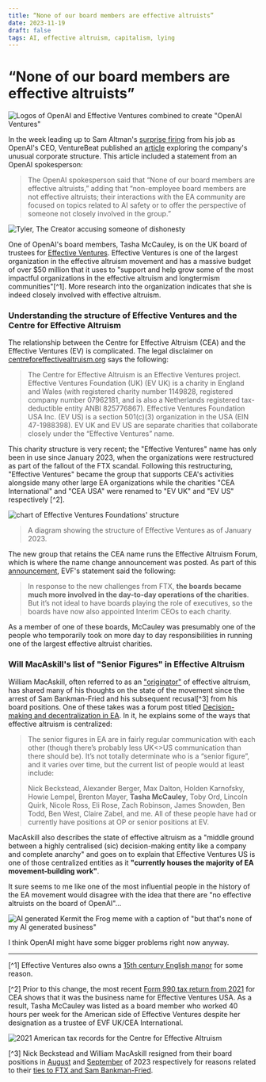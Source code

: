 ```yaml
---
title: “None of our board members are effective altruists”
date: 2023-11-19
draft: false
tags: AI, effective altruism, capitalism, lying
---
```

# “None of our board members are effective altruists”

![Logos of OpenAI and Effective Ventures combined to create "OpenAI Ventures"](images/openai-board-ea/openai-ventures-logos-square.png)

In the week leading up to Sam Altman's [surprise firing](https://www.theverge.com/2023/11/17/23965982/openai-ceo-sam-altman-fired) from his job as OpenAI's CEO, VentureBeat published an [article](https://venturebeat.com/ai/openais-six-member-board-will-decide-when-weve-attained-agi/)  exploring the company's unusual corporate structure. This article included a statement from an OpenAI spokesperson:
> The OpenAI spokesperson said that “None of our board members are effective altruists,” adding that “non-employee board members are not effective altruists; their interactions with the EA community are focused on topics related to AI safety or to offer the perspective of someone not closely involved in the group.”

![Tyler, The Creator accusing someone of dishonesty](images/openai-board-ea/tyler-lie.gif)

One of OpenAI's board members, Tasha McCauley, is on the UK board of trustees for [Effective Ventures](https://ev.org/ops/about/). Effective Ventures is one of the largest organization in the effective altruism movement and has a massive budget of over $50 million that it uses to "support and help grow some of the most impactful organizations in the effective altruism and longtermism communities"[^1]. More research into the organization indicates that she is indeed closely involved with effective altruism.

### Understanding the structure of Effective Ventures  and the Centre for Effective Altruism

The relationship between the Centre for Effective Altruism (CEA) and the Effective Ventures (EV) is complicated. The legal disclaimer on [centreforeffectivealtruism.org](https://www.centreforeffectivealtruism.org/) says the following:
> The Centre for Effective Altruism is an Effective Ventures project. Effective Ventures Foundation (UK) (EV UK) is a charity in England and Wales (with registered charity number 1149828, registered company number 07962181, and is also a Netherlands registered tax-deductible entity ANBI 825776867). Effective Ventures Foundation USA Inc. (EV US) is a section 501(c)(3) organization in the USA (EIN 47-1988398). EV UK and EV US are separate charities that collaborate closely under the “Effective Ventures” name.

This charity structure is very recent; the "Effective Ventures" name has only been in use since January 2023, when the organizations were restructured as part of the fallout of the FTX scandal. Following this restructuring, "Effective Ventures" became the group that supports CEA's activities alongside many other large EA organizations while the charities "CEA International" and "CEA USA" were renamed to "EV UK" and "EV US" respectively [^2].

![chart of Effective Ventures Foundations' structure](images/openai-board-ea/evf-structure.png)
>A diagram showing the structure of Effective Ventures as of January 2023.

The new group that retains the CEA name runs the Effective Altruism Forum, which is where the name change announcement was posted. As part of this [announcement](https://forum.effectivealtruism.org/posts/GoWNiPbrEb6NHD3MF/announcing-interim-ceos-of-evf), EVF's statement said the following:
> In response to the new challenges from FTX, **the boards became much more involved in the day-to-day operations of the charities**. But it’s not ideal to have boards playing the role of executives, so the boards have now also appointed Interim CEOs to each charity. 

As a member of one of these boards, McCauley was presumably one of the people who temporarily took on more day to day responsibilities in running one of the largest effective altruist charities.

### Will MacAskill's list of "Senior Figures" in Effective Altruism

William MacAskill, often referred to as an ["originator"](https://www.businessinsider.com/sam-bankman-fried-ftx-collapse-effective-altruism-donate-philanthropy-money-2022-12) of effective altruism, has shared many of his thoughts on the state of the movement since the arrest of Sam Bankman-Fried and his subsequent recusal[^3] from his board positions. One of these takes was a forum post titled [Decision-making and decentralization in EA](https://forum.effectivealtruism.org/posts/DdSszj5NXk45MhQoq/decision-making-and-decentralisation-in-ea). In it, he explains some of the ways that effective altruism is centralized:

> The senior figures in EA are in fairly regular communication with each other (though there’s probably less UK<>US communication than there should be). It’s not totally determinate who is a “senior figure”, and it varies over time, but the current list of people would at least include: 
> 
> Nick Beckstead, Alexander Berger, Max Dalton, Holden Karnofsky, Howie Lempel, Brenton Mayer, **Tasha McCauley**, Toby Ord, Lincoln Quirk, Nicole Ross, Eli Rose, Zach Robinson, James Snowden, Ben Todd, Ben West, Claire Zabel, and me. All of these people have had or currently have positions at OP or senior positions at EV.

MacAskill also describes the state of effective altruism as a "middle ground between a highly centralised (sic) decision-making entity like a company and complete anarchy" and goes on to explain that Effective Ventures US is one of those centralized entities as it **"currently houses the majority of EA movement-building work"**.

It sure seems to me like one of the most influential people in the history of the EA movement would disagree with the idea that there are "no effective altruists on the board of OpenAI"...

![AI generated Kermit the Frog meme with a caption of "but that's none of my AI generated business"](images/openai-board-ea/kermit.jpg)

 I think OpenAI might have some bigger problems right now anyway.

--------

[^1] Effective Ventures also owns a [15th century English manor](https://www.wythamabbey.org/workshops) for some reason.

[^2] Prior to this change, the most recent [Form 990 tax return from 2021](https://assets.ctfassets.net/es8pp29e1wp8/719m3SIVrQSzDcUxrzo7dS/af10eed02339549672126b0e87f2776d/Final_-_2021_Form_990_signed_-_CEA.pdf) for  CEA shows that it was the business name for Effective Ventures USA. As a result, Tasha McCauley was listed as a board member who worked 40 hours per week for the American side of Effective Ventures despite her designation as a trustee of EVF UK/CEA International. 

![2021 American tax records for the Centre for Effective Altruism](images/openai-board-ea/cea-board-990.png)

[^3] Nick Beckstead and William MacAskill resigned from their board positions in [August](https://forum.effectivealtruism.org/posts/Defu3jkejb7pmLjeN/nick-beckstead-is-leaving-the-effective-ventures-boards) and [September](https://forum.effectivealtruism.org/posts/mArisdpuQiFtTNWw3/will-macaskill-has-stepped-down-as-trustee-of-ev-uk#fn-aPdFhg8fBWsqJTHMB-2) of 2023 respectively for reasons related to their [ties to FTX and Sam Bankman-Fried](https://time.com/6262810/sam-bankman-fried-effective-altruism-alameda-ftx/).